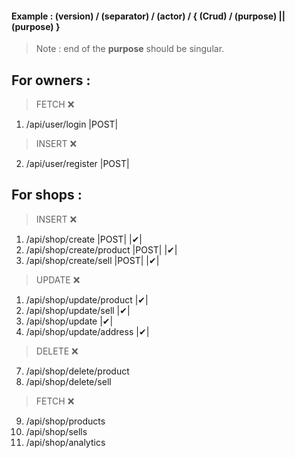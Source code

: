 #### Example : (version) / (separator) / (actor) / { (Crud) / (purpose) || (purpose) }

> Note : end of the **purpose** should be singular.

## For owners :

> FETCH  ❌ 
1. /api/user/login  |POST|

> INSERT ❌
2. /api/user/register   |POST|
   
## For shops :

> INSERT ❌  
1. /api/shop/create     |POST| |✔|
2. /api/shop/create/product |POST| |✔|
3. /api/shop/create/sell  |POST| |✔|
    
> UPDATE ❌
1. /api/shop/update/product |✔|
2. /api/shop/update/sell |✔|
3. /api/shop/update |✔|
4. /api/shop/update/address |✔|

> DELETE ❌
7. /api/shop/delete/product
8. /api/shop/delete/sell

> FETCH ❌
9. /api/shop/products
10. /api/shop/sells
11. /api/shop/analytics
